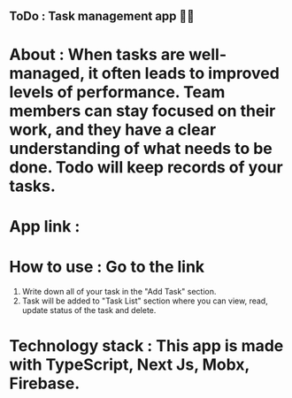## ToDo : Task management app 🧑‍💼
# About : When tasks are well-managed, it often leads to improved levels of performance. Team members can stay focused on their work, and they have a clear understanding of what needs to be done. Todo will keep records of your tasks.

# App link : 

# How to use : Go to the link 
1. Write down all of your task in the "Add Task" section.
2. Task will be added to "Task List" section where you can view, read, update status of the task and delete.

# Technology stack : This app is made with TypeScript, Next Js, Mobx, Firebase.